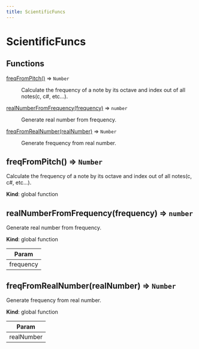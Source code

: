 ```yaml
---
title: ScientificFuncs
---
```


# ScientificFuncs

## Functions

<dl>
<dt><a href="#freqFromPitch">freqFromPitch()</a> ⇒ <code>Number</code></dt>
<dd><p>Calculate the frequency of a note by its octave and index out of all notes(c, c#, etc...).</p>
</dd>
<dt><a href="#realNumberFromFrequency">realNumberFromFrequency(frequency)</a> ⇒ <code>number</code></dt>
<dd><p>Generate real number from frequency.</p>
</dd>
<dt><a href="#freqFromRealNumber">freqFromRealNumber(realNumber)</a> ⇒ <code>Number</code></dt>
<dd><p>Generate frequency from real number.</p>
</dd>
</dl>

<a name="freqFromPitch"></a>

## freqFromPitch() ⇒ <code>Number</code>
Calculate the frequency of a note by its octave and index out of all notes(c, c#, etc...).

**Kind**: global function  
<a name="realNumberFromFrequency"></a>

## realNumberFromFrequency(frequency) ⇒ <code>number</code>
Generate real number from frequency.

**Kind**: global function  

| Param |
| --- |
| frequency | 

<a name="freqFromRealNumber"></a>

## freqFromRealNumber(realNumber) ⇒ <code>Number</code>
Generate frequency from real number.

**Kind**: global function  

| Param |
| --- |
| realNumber | 

